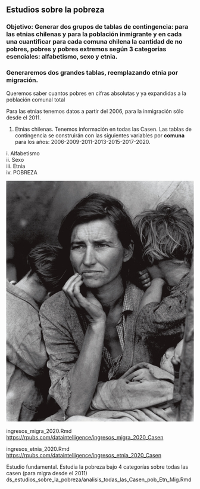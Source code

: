 
## Estudios sobre la pobreza

### Objetivo: Generar dos grupos de tablas de contingencia: para las etnias chilenas y para la población inmigrante y en cada una cuantificar para cada comuna chilena la cantidad de no pobres, pobres y pobres extremos según 3 categorías esenciales: alfabetismo, sexo y etnia.

### Generaremos dos grandes tablas, reemplazando etnia por migración.

Queremos saber cuantos pobres en cifras absolutas y ya expandidas a la población comunal total

Para las etnias tenemos datos a partir del 2006, para la inmigración sólo desde el 2011.

1. Etnias chilenas.
Tenemos información en todas las Casen. Las tablas de contingencia se construirán con las siguientes variables por **comuna** para los años:
2006-2009-2011-2013-2015-2017-2020.

i. Alfabetismo\
ii. Sexo\
iii. Etnia\
iv. POBREZA

![](madre_migrante.jpg)

ingresos_migra_2020.Rmd\
https://rpubs.com/dataintelligence/ingresos_migra_2020_Casen

ingresos_etnia_2020.Rmd\
https://rpubs.com/dataintelligence/ingresos_etnia_2020_Casen


Estudio fundamental. Estudia la pobreza bajo 4 categorías sobre todas las casen (para migra desde el 2011)\
ds_estudios_sobre_la_pobreza/analisis_todas_las_Casen_pob_Etn_Mig.Rmd 
